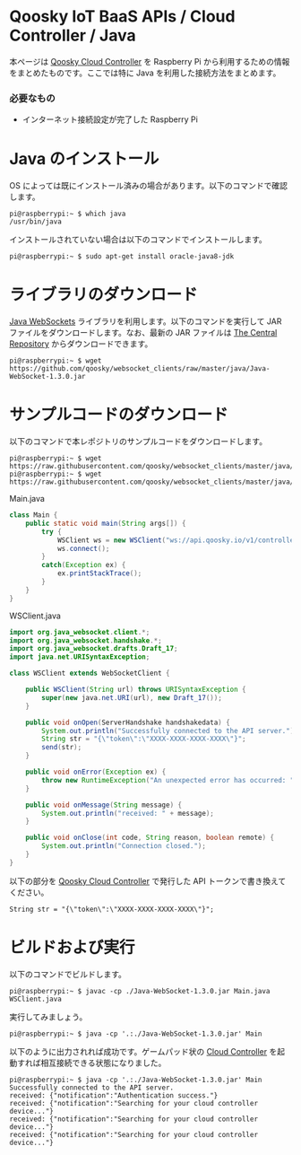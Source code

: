 Qoosky IoT BaaS APIs / Cloud Controller / Java
==================
本ページは [Qoosky Cloud Controller](https://www.qoosky.io/help/api) を Raspberry Pi から利用するための情報をまとめたものです。ここでは特に Java を利用した接続方法をまとめます。

### 必要なもの
- インターネット接続設定が完了した Raspberry Pi


Java のインストール
==================
OS によっては既にインストール済みの場合があります。以下のコマンドで確認します。

	pi@raspberrypi:~ $ which java
	/usr/bin/java

インストールされていない場合は以下のコマンドでインストールします。

	pi@raspberrypi:~ $ sudo apt-get install oracle-java8-jdk


ライブラリのダウンロード
==================
[Java WebSockets](https://github.com/TooTallNate/Java-WebSocket) ライブラリを利用します。以下のコマンドを実行して JAR ファイルをダウンロードします。なお、最新の JAR ファイルは [The Central Repository](http://search.maven.org/#search|ga|1|a%3A%22Java-WebSocket%22) からダウンロードできます。

	pi@raspberrypi:~ $ wget https://github.com/qoosky/websocket_clients/raw/master/java/Java-WebSocket-1.3.0.jar


サンプルコードのダウンロード
==================
以下のコマンドで本レポジトリのサンプルコードをダウンロードします。

	pi@raspberrypi:~ $ wget https://raw.githubusercontent.com/qoosky/websocket_clients/master/java/Main.java
	pi@raspberrypi:~ $ wget https://raw.githubusercontent.com/qoosky/websocket_clients/master/java/WSClient.java

Main.java

```java
class Main {
    public static void main(String args[]) {
        try {
            WSClient ws = new WSClient("ws://api.qoosky.io/v1/controller/actuator/ws");
            ws.connect();
        }
        catch(Exception ex) {
            ex.printStackTrace();
        }
    }
}
```

WSClient.java

```java
import org.java_websocket.client.*;
import org.java_websocket.handshake.*;
import org.java_websocket.drafts.Draft_17;
import java.net.URISyntaxException;

class WSClient extends WebSocketClient {

    public WSClient(String url) throws URISyntaxException {
        super(new java.net.URI(url), new Draft_17());
    }

    public void onOpen(ServerHandshake handshakedata) {
        System.out.println("Successfully connected to the API server.");
        String str = "{\"token\":\"XXXX-XXXX-XXXX-XXXX\"}";
        send(str);
    }

    public void onError(Exception ex) {
        throw new RuntimeException("An unexpected error has occurred: " + ex.toString());
    }

    public void onMessage(String message) {
        System.out.println("received: " + message);
    }

    public void onClose(int code, String reason, boolean remote) {
        System.out.println("Connection closed.");
    }
}
```

以下の部分を [Qoosky Cloud Controller](https://www.qoosky.io/help/api/cc) で発行した API トークンで書き換えてください。

	String str = "{\"token\":\"XXXX-XXXX-XXXX-XXXX\"}";


ビルドおよび実行
==================
以下のコマンドでビルドします。

	pi@raspberrypi:~ $ javac -cp ./Java-WebSocket-1.3.0.jar Main.java WSClient.java

実行してみましょう。

	pi@raspberrypi:~ $ java -cp '.:./Java-WebSocket-1.3.0.jar' Main

以下のように出力されれば成功です。ゲームパッド状の [Cloud Controller](https://www.qoosky.io/account/api/cc) を起動すれば相互接続できる状態になりました。

	pi@raspberrypi:~ $ java -cp '.:./Java-WebSocket-1.3.0.jar' Main
	Successfully connected to the API server.
	received: {"notification":"Authentication success."}
	received: {"notification":"Searching for your cloud controller device..."}
	received: {"notification":"Searching for your cloud controller device..."}
	received: {"notification":"Searching for your cloud controller device..."}
